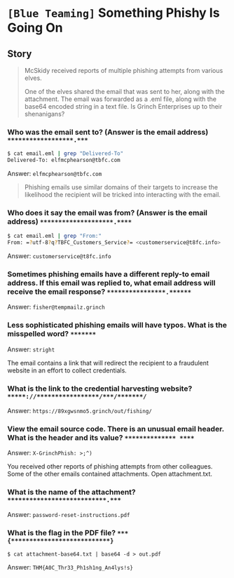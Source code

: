 # `[Blue Teaming]` Something Phishy Is Going On

## Story
>McSkidy received reports of multiple phishing attempts from various elves. 
>
>One of the elves shared the email that was sent to her, along with the attachment. The email was forwarded as a .eml file, along with the base64 encoded string in a text file. Is Grinch Enterprises up to their shenanigans? 

### Who was the email sent to? (Answer is the email address) `******************.***`

```bash
$ cat email.eml | grep "Delivered-To"
Delivered-To: elfmcphearson@tbfc.com
```

Answer: `elfmcphearson@tbfc.com`

>Phishing emails use similar domains of their targets to increase the likelihood the recipient will be tricked into interacting with the email. 
### Who does it say the email was from? (Answer is the email address) `********************.****`

```bash
$ cat email.eml | grep "From:"
From: =?utf-8?q?TBFC_Customers_Service?= <customerservice@t8fc.info>
```

Answer: `customerservice@t8fc.info`

### Sometimes phishing emails have a different reply-to email address. If this email was replied to, what email address will receive the email response? `****************.******`
Answer: `fisher@tempmailz.grinch`

### Less sophisticated phishing emails will have typos. What is the misspelled word? `*******`

Answer: `stright`

The email contains a link that will redirect the recipient to a fraudulent website in an effort to collect credentials. 

### What is the link to the credential harvesting website? `*****://*****************/***/*******/`

Answer: `https://89xgwsnmo5.grinch/out/fishing/`

### View the email source code. There is an unusual email header. What is the header and its value? `************** ****`

Answer: `X-GrinchPhish: >;^)`

You received other reports of phishing attempts from other colleagues. Some of the other emails contained attachments. Open attachment.txt. 

### What is the name of the attachment? `***************************.***`

Answer: `password-reset-instructions.pdf`

### What is the flag in the PDF file? `***{***************************}`

```
$ cat attachment-base64.txt | base64 -d > out.pdf
```

Answer: `THM{A0C_Thr33_Ph1sh1ng_An4lys!s}`
